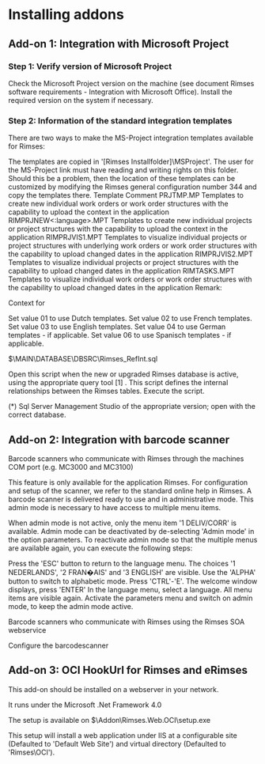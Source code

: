 # Installing addons

## Add-on 1: Integration with Microsoft Project

### Step 1: Verify version of Microsoft Project

Check the Microsoft Project version on the machine (see document Rimses software requirements - Integration with Microsoft Office). Install the required version on the system if necessary.

### Step 2: Information of the standard integration templates

There are two ways to make the MS-Project integration templates available for Rimses:

The templates are copied in '[Rimses Installfolder]\MSProject'.
The user for the MS-Project link must have reading and writing rights on this folder. Should this be a problem, then the location of these templates can be customized by modifying the Rimses general configuration number 344 and copy the templates there.
Template	Comment
PRJTMP<language>.MP	Templates to create new individual work orders or work order structures with the capability to upload the context in the application
RIMPRJNEW<:language>.MPT	Templates to create new individual projects or project structures with the capability to upload the context in the application
RIMPRJVIS1<language>.MPT	Templates to visualize individual projects or project structures with underlying work orders or work order structures with the capability to upload changed dates in the application
RIMPRJVIS2<language>.MPT	Templates to visualize individual projects or project structures with the capability to upload changed dates in the application
RIMTASKS<language>.MPT	Templates to visualize individual work orders or work order structures with the capability to upload changed dates in the application
Remark:

Context for <Language>

Set value 01 to use  Dutch templates.
Set value 02 to use  French templates.
Set value 03 to use  English templates.
Set value 04 to use  German templates - if applicable.
Set value 06 to use  Spanisch templates - if applicable.



$\MAIN\DATABASE\DBSRC\Rimses_RefInt.sql

Open this script when the new or upgraded Rimses database is active, using the appropriate query tool [1] .
This script defines the internal relationships between the Rimses tables.
Execute the script.

(*) Sql Server Management Studio of the appropriate version; open with the correct database.

## Add-on 2: Integration with barcode scanner

Barcode scanners who communicate with Rimses through the machines COM port (e.g. MC3000 and MC3100)

This feature is only available for the application Rimses. For configuration and setup of the scanner, we refer to the standard online help in Rimses. A barcode scanner is delivered ready to use and in administrative mode. This admin mode is necessary to have access to multiple menu items.

When admin mode is not active, only the menu item '1 DELIV/CORR' is available. Admin mode can be deactivated by de-selecting 'Admin mode' in the option parameters. To reactivate admin mode so that the multiple menus are available again, you can execute the following steps:

Press the 'ESC' button to return to the language menu. The choices '1 NEDERLANDS', '2 FRAN�AIS' and '3 ENGLISH' are visible.
Use the 'ALPHA' button to switch to alphabetic mode.
Press 'CTRL'-'E'.
The welcome window displays, press 'ENTER'
In the language menu, select a language.
All menu items are visible again. Activate the parameters menu and switch on admin mode, to keep the admin mode active.


Barcode scanners who communicate with Rimses using the Rimses SOA webservice

Configure the barcodescanner

## Add-on 3: OCI HookUrl for Rimses and eRimses

This add-on should be installed on a webserver in your network.

It runs under the Microsoft .Net Framework 4.0

The setup is available on $\Addon\Rimses.Web.OCI\setup.exe

This setup will install a web application under IIS at a configurable site (Defaulted to 'Default Web Site') and virtual directory (Defaulted to 'Rimses\OCI').



